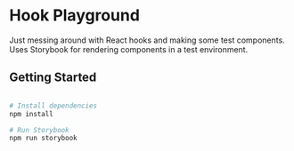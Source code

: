 # Hook Playground

Just messing around with React hooks and making some test components. Uses Storybook for rendering components in a test environment. 

## Getting Started

```bash

# Install dependencies
npm install

# Run Storybook
npm run storybook

```
